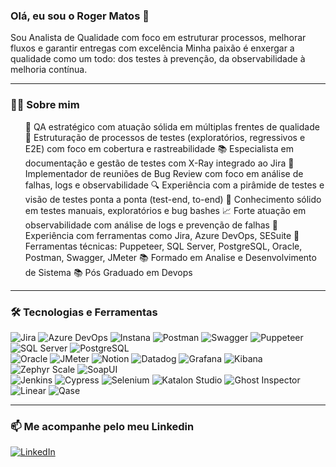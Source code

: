 ### Olá, eu sou o Roger Matos 👋

<p align="left"> 
 Sou Analista de Qualidade com foco em estruturar processos, melhorar fluxos e garantir entregas com excelência Minha paixão é enxergar a qualidade como um todo: dos testes à prevenção, da observabilidade à melhoria contínua.
</p>

---

### 👩‍💻 Sobre mim

<ul>
🎯 QA estratégico com atuação sólida em múltiplas frentes de qualidade
🧩 Estruturação de processos de testes (exploratórios, regressivos e E2E) com foco em cobertura e rastreabilidade
📚 Especialista em documentação e gestão de testes com X-Ray integrado ao Jira
🐞 Implementador de reuniões de Bug Review com foco em análise de falhas, logs e observabilidade
🔍 Experiência com a pirâmide de testes e visão de testes ponta a ponta (test-end, to-end)
🧪 Conhecimento sólido em testes manuais, exploratórios e bug bashes
📈 Forte atuação em observabilidade com análise de logs e prevenção de falhas
📎 Experiência com ferramentas como Jira, Azure DevOps, SESuite
🧰 Ferramentas técnicas: Puppeteer, SQL Server, PostgreSQL, Oracle, Postman, Swagger, JMeter
📚 Formado em Analise e Desenvolvimento de Sistema
📚 Pós Graduado em Devops
</ul>

---

### 🛠️ Tecnologias e Ferramentas

<p align="left">
  <img src="https://img.shields.io/badge/Jira-0052CC?style=for-the-badge&logo=Jira&logoColor=white" alt="Jira">
  <img src="https://img.shields.io/badge/Azure_DevOps-0078D7?style=for-the-badge&logo=azure-devops&logoColor=white" alt="Azure DevOps">
  <img src="https://img.shields.io/badge/Instana-00A5F4?style=for-the-badge&logo=instana&logoColor=white" alt="Instana">
  <img src="https://img.shields.io/badge/Postman-FF6C37?style=for-the-badge&logo=postman&logoColor=white" alt="Postman">
  <img src="https://img.shields.io/badge/Swagger-85EA2D?style=for-the-badge&logo=swagger&logoColor=black" alt="Swagger">
  <img src="https://img.shields.io/badge/Puppeteer-40B5A4?style=for-the-badge&logo=puppeteer&logoColor=white" alt="Puppeteer">
  <img src="https://img.shields.io/badge/SQL_Server-CC2927?style=for-the-badge&logo=microsoft-sql-server&logoColor=white" alt="SQL Server">
  <img src="https://img.shields.io/badge/PostgreSQL-316192?style=for-the-badge&logo=postgresql&logoColor=white" alt="PostgreSQL">
  
  <br>
  <img src="https://img.shields.io/badge/Oracle-F80000?style=for-the-badge&logo=oracle&logoColor=white" alt="Oracle">
  <img src="https://img.shields.io/badge/JMeter-D22128?style=for-the-badge&logo=apache-jmeter&logoColor=white" alt="JMeter">
  <img src="https://img.shields.io/badge/Notion-000000?style=for-the-badge&logo=notion&logoColor=white" alt="Notion">
  <img src="https://img.shields.io/badge/Datadog-632CA6?style=for-the-badge&logo=datadog&logoColor=white" alt="Datadog">
  <img src="https://img.shields.io/badge/Grafana-F46800?style=for-the-badge&logo=grafana&logoColor=white" alt="Grafana">
  <img src="https://img.shields.io/badge/Kibana-005571?style=for-the-badge&logo=kibana&logoColor=white" alt="Kibana">
  <img src="https://img.shields.io/badge/Zephyr_Scale-2178E1?style=for-the-badge&logo=zephyr&logoColor=white" alt="Zephyr Scale">
  <img src="https://img.shields.io/badge/SoapUI-52822B?style=for-the-badge&logo=soapui&logoColor=white" alt="SoapUI">
  
  <br>
  <img src="https://img.shields.io/badge/Jenkins-D24939?style=for-the-badge&logo=jenkins&logoColor=white" alt="Jenkins">
  <img src="https://img.shields.io/badge/Cypress-17202C?style=for-the-badge&logo=cypress&logoColor=white" alt="Cypress">
  <img src="https://img.shields.io/badge/Selenium-43B02A?style=for-the-badge&logo=selenium&logoColor=white" alt="Selenium">
  <img src="https://img.shields.io/badge/Katalon_Studio-0d8f8f?style=for-the-badge&logo=katalon-studio&logoColor=white" alt="Katalon Studio">
  <img src="https://img.shields.io/badge/Ghost_Inspector-FF0000?style=for-the-badge&logo=ghost-inspector&logoColor=white" alt="Ghost Inspector">
  <img src="https://img.shields.io/badge/Linear-5E6AD2?style=for-the-badge&logo=linear&logoColor=white" alt="Linear">
  <img src="https://img.shields.io/badge/Qase-4F46E5?style=for-the-badge&logo=qase&logoColor=white" alt="Qase">
</p>

---



### 📫 Me acompanhe pelo meu Linkedin

<p align="left">
  <a href="www.linkedin.com/in/roger-matos" target="_blank">
    <img src="https://img.shields.io/badge/LinkedIn-0077B5?style=for-the-badge&logo=linkedin&logoColor=white" alt="LinkedIn">
  </a>
 
</p>
